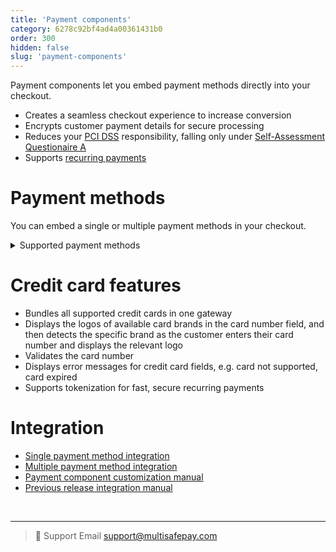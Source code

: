 ```yaml
---
title: 'Payment components'
category: 6278c92bf4ad4a00361431b0
order: 300
hidden: false
slug: 'payment-components'
---
```

Payment components let you embed payment methods directly into your checkout.

- Creates a seamless checkout experience to increase conversion
- Encrypts customer payment details for secure processing
- Reduces your [PCI DSS](/pci-dss/) responsibility, falling only under [Self-Assessment Questionaire A](https://www.pcisecuritystandards.org/documents/SAQ_A_v3.pdf)
- Supports [recurring payments](/recurring-payments/)

# Payment methods

You can embed a single or multiple payment methods in your checkout.

<details id="supported-payment-methods">
<summary>Supported payment methods</summary>
<br>

- [Bancontact](/bancontact/)
- [Bank Transfer](/bank-transfer/)
- Credit cards:  
    - [American Express](/amex/)
    - [Mastercard](/mastercard/)
    - [Visa](/visa/)
    - [Maestro](/maestro/)
- [iDEAL](/ideal/)
- [PayPal](/paypal/)
- [SEPA Direct Debit](/sepa-direct-debit/)
- [Sofort](/sofort/)

</details>

# Credit card features

- Bundles all supported credit cards in one gateway
- Displays the logos of available card brands in the card number field, and then detects the specific brand as the customer enters their card number and displays the relevant logo
- Validates the card number
- Displays error messages for credit card fields, e.g. card not supported, card expired
- Supports tokenization for fast, secure recurring payments

# Integration 

- [Single payment method integration](/payment-component-single/)
- [Multiple payment method integration](/payment-component-multiple/)
- [Payment component customization manual](/payment-component-customization/)
- [Previous release integration manual](/payment-component-previous-release/)
<br>

---

> 💬  Support
> Email <support@multisafepay.com>